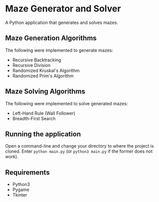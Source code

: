 # Maze Generator and Solver
A Python application that generates and solves mazes.

## Maze Generation Algorithms
The following were implemented to generate mazes:
* Recursive Backtracking
* Recursive Division
* Randomized Kruskal's Algorithm
* Randomized Prim's Algorithm

## Maze Solving Algorithms
The following were implemented to solve generated mazes:
* Left-Hand Rule (Wall Follower)
* Breadth-First Search

## Running the application
Open a command-line and change your directory to where the project is cloned. Enter ```python main.py``` (or ```python3 main.py``` if the former does not work).

## Requirements
* Python3
* Pygame
* Tkinter